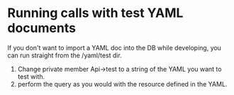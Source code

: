 Running calls with test YAML documents
======================================

If you don't want to import a YAML doc into the DB while developing, you can run straight from the /yaml/test dir.

1. Change private member Api->test to a string of the YAML you want to test with.
2. perform the query as you would with the resource defined in the YAML.
